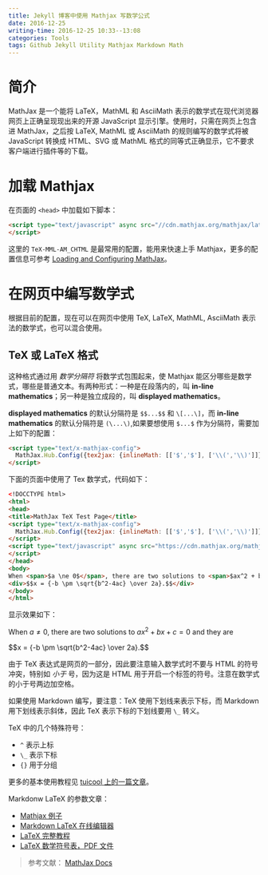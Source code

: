 ```yaml
---
title: Jekyll 博客中使用 Mathjax 写数学公式
date: 2016-12-25
writing-time: 2016-12-25 10:33--13:08
categories: Tools
tags: Github Jekyll Utility Mathjax Markdown Math
---
```


# 简介

MathJax 是一个能将 LaTeX，MathML 和 AsciiMath 表示的数学式在现代浏览器网页上正确呈现现出来的开源 JavaScript 显示引擎。使用时，只需在网页上包含进 MathJax，之后按 LaTeX, MathML 或 AsciiMath 的规则编写的数学式将被 JavaScript 转换成 HTML、SVG 或 MathML 格式的同等式正确显示，它不要求客户端进行插件等的下载。

# 加载 Mathjax

在页面的 `<head>` 中加载如下脚本：

```html
<script type="text/javascript" async src="//cdn.mathjax.org/mathjax/latest/MathJax.js?config=TeX-MML-AM_CHTML">
</script>
```

这里的 `TeX-MML-AM_CHTML` 是最常用的配置，能用来快速上手 Mathjax，更多的配置信息可参考 [Loading and Configuring MathJax](http://docs.mathjax.org/en/latest/configuration.html#loading)。


# 在网页中编写数学式

根据目前的配置，现在可以在网页中使用 TeX, LaTeX, MathML, AsciiMath 表示法的数学式，也可以混合使用。

## TeX 或 LaTeX 格式

这种格式通过用 *数学分隔符* 将数学式包围起来，使 Mathjax 能区分哪些是数学式，哪些是普通文本。有两种形式：一种是在段落内的，叫 **in-line mathematics**；另一种是独立成段的，叫 **displayed mathematics**。

**displayed mathematics** 的默认分隔符是 `$$...$$` 和 `\[...\]`，而 **in-line mathematics** 的默认分隔符是 `(\...\)`,如果要想使用 `$...$` 作为分隔符，需要加上如下的配置：

```html
<script type="text/x-mathjax-config">
  MathJax.Hub.Config({tex2jax: {inlineMath: [['$','$'], ['\\(','\\)']]}});
</script>
```

下面的页面中使用了 Tex 数学式，代码如下：

```html
<!DOCCTYPE html>
<html>
<head>
<title>MathJax TeX Test Page</title>
<script type="text/x-mathjax-config">
  MathJax.Hub.Config({tex2jax: {inlineMath: [['$','$'], ['\\(','\\)']]}});
</script>
<script type="text/javascript" async src="https://cdn.mathjax.org/mathjax/latest/MathJax.js?config=TeX-AMS_CHTML">
</script>
</head>
<body>
When <span>$a \ne 0$</span>, there are two solutions to <span>$ax^2 + bx + c = 0$</span> and they are
<div>$$x = {-b \pm \sqrt{b^2-4ac} \over 2a}.$$</div>
</body>
</html>
```

显示效果如下：

When <span>$a \ne 0$</span>, there are two solutions to $ax^2 + bx + c = 0$ and they are
<div>$$x = {-b \pm \sqrt{b^2-4ac} \over 2a}.$$</div>


由于 TeX 表达式是网页的一部分，因此要注意输入数学式时不要与 HTML 的符号冲突，特别如 *小于* 号，因为这是 HTML 用于开启一个标签的符号。注意在数学式的小于号两边加空格。

如果使用 Markdown 编写，要注意：TeX 使用下划线来表示下标，而 Markdown 用下划线表示斜体，因此 TeX 表示下标的下划线要用 `\_` 转义。

TeX 中的几个特殊符号：

+ `^` 表示上标
+ `\_` 表示下标
+ `{}` 用于分组

更多的基本使用教程见 [tuicool 上的一篇文章](http://www.tuicool.com/articles/7zqYFb3)。

Markdonw LaTeX 的参数文章：

+ [Mathjax 例子](https://cdn.mathjax.org/mathjax/latest/test/examples.html)
+ [Markdown LaTeX 在线编辑器](https://kerzol.github.io/markdown-mathjax/editor.html)
+ [LaTeX 完整教程](http://www.forkosh.com/mathtextutorial.html)
+ [LaTeX 数学符号表，PDF 文件](http://mirror.lzu.edu.cn/CTAN/info/symbols/math/maths-symbols.pdfa)


> 参考文献： [MathJax Docs](http://docs.mathjax.org/en/latest/mathjax.html)
